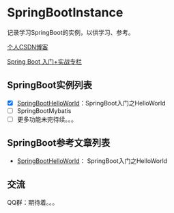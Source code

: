 # SpringBootInstance
记录学习SpringBoot的实例，以供学习、参考。


[个人CSDN博客](http://blog.csdn.net/wenteryan)

[Spring Boot 入门+实战专栏](http://blog.csdn.net/column/details/15021.html)

## SpringBoot实例列表
* [x] [SpringBootHelloWorld](https://github.com/yandongquan/SpringBootInstance/tree/master/SpringBootHelloWorld)：SpringBoot入门之HelloWorld
* [ ] SpringBootMybatis
* [ ] 更多功能未完待续。。。

## SpringBoot参考文章列表
- [SpringBootHelloWorld](http://blog.csdn.net/wenteryan/article/details/77748522)： SpringBoot入门之HelloWorld


## 交流
QQ群：期待着。。。